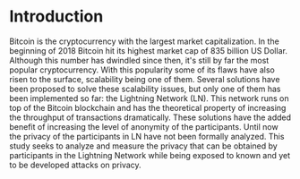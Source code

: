 # Introduction

Bitcoin is the cryptocurrency with the largest market capitalization. In the beginning of 2018 Bitcoin hit its highest market cap of 835 billion US Dollar. Although this number has dwindled since then, it's still by far the most popular cryptocurrency. With this popularity some of its flaws have also risen to the surface, scalability being one of them. Several solutions have been proposed to solve these scalability issues, but only one of them has been implemented so far: the Lightning Network (LN). This network runs on top of the Bitcoin blockchain and has the theoretical property of increasing the throughput of transactions dramatically. These solutions have the added benefit of increasing the level of anonymity of the participants. Until now the privacy of the participants in LN have not been formally analyzed. This study seeks to analyze and measure the privacy that can be obtained by participants in the Lightning Network while being exposed to known and yet to be developed attacks on privacy.
